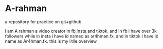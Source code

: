 # A-rahman
a repository for practice on git+github

i am A rahman
a video creator in fb,insta,and tiktok,
and in fb i have over 3k followers
while in insta i have id named as ar4hman.fx,
and in tiktok i have id name as Ar4hman.fx.
this is my litlle overview
